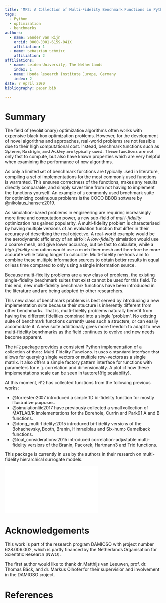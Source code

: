 ```yaml
---
title: 'MF2: A Collection of Multi-Fidelity Benchmark Functions in Python'
tags:
  - Python
  - optimization
  - benchmarks
authors:
  - name: Sander van Rijn
    orcid: 0000-0001-6159-041X
    affiliation: 1
  - name: Sebastian Schmitt
    affiliation: 2
affiliations:
  - name: Leiden University, The Netherlands
    index: 1
  - name: Honda Research Institute Europe, Germany
    index: 2
date: 7 April 2020
bibliography: paper.bib

---
```



# Summary

The field of (evolutionary) optimization algorithms often works with expensive
black-box optimization problems. However, for the development of novel
algorithms and approaches, real-world problems are not feasible due to their
high computational cost. Instead, benchmark functions such as Sphere, Rastrigin,
and Ackley are typically used. These functions are not only fast to compute, but
also have known properties which are very helpful when examining the performance
of new algorithms.

As only a limited set of benchmark functions are typically used in literature,
compiling a set of implementations for the most commonly used functions is
warranted. This ensures correctness of the functions, makes any results directly
comparable, and simply saves time from not having to implement the functions
yourself. An example of a commonly used benchmark suite for optimizing
continuous problems is the COCO BBOB software by @nikolaus_hansen:2019.

As simulation-based problems in engineering are requiring increasingly more time
and computation power, a new sub-field of *multi-fidelity* optimization has
gained popularity. A multi-fidelity problem is characterised by having multiple
versions of an evaluation function that differ in their accuracy of describing
the real objective. A real-world example would be the aerodynamic efficiency of
an airfoil: A *low-fidelity* simulation would use a coarse mesh, and give lower
accuracy, but be fast to calculate, while a *high-fidelity* simulation would use
a much finer mesh and therefore be more accurate while taking longer to
calculate. Multi-fidelity methods aim to combine these multiple information
sources to obtain better results in equal or less time compared to only using a
single information source.

Because multi-fidelity problems are a new class of problems, the existing
single-fidelity benchmark suites that exist cannot be used for this field. To
this end, new multi-fidelity benchmark functions have been introduced in the
literature and are being adopted by other researchers.

This new class of benchmark problems is best served by introducing
a new implementation suite because their structure is inherently different from
other benchmarks. That is, multi-fidelity problems naturally benefit from
having the different fidelities combined into a single 'problem'. No existing
suite of benchmark functions currently uses such a structure, or can easily
accomodate it. A new suite additionally gives more freedom to adapt to new
multi-fidelity benchmarks as the field continues to evolve and new needs become
apparent.

The ``MF2`` package provides a consistent Python implementation of a collection
of these Multi-Fidelity Functions. It uses a standard interface that allows for
querying single vectors or multiple row-vectors as a single matrix. It also
offers a simple factory pattern interface for functions with parameters for e.g.
correlation and dimensionality. A plot of how these implementations scale can
be seen in \autoref{fig:scalability}.

At this moment, ``MF2`` has collected functions
from the following previous works:

  * @forrester:2007 introduced a simple 1D bi-fidelity function for mostly
    illustrative purposes.
  * @simulationlib:2017 have previously collected a small collection of
    MATLAB/R implementations for the Borehole, Currin and Park91 A and B
    functions.
  * @dong_multi-fidelity:2015 introduced bi-fidelity versions of the
    Bohachevsky, Booth, Branin, Himmelblau and Six-hump Camelback functions.
  * @toal_considerations:2015 introduced correlation-adjustable multi-fidelity
    versions of the Branin, Paciorek, Hartmann3 and Trid functions.

This package is currently in use by the authors in their research on multi-
fidelity hierarchical surrogate models.

![**Scalability plot** This plot shows how the evaluation time of high- and
low-fidelity functions scales with the number of points *N* being passed in
simultaneously. The times are divided by the time needed for N=1 as a
normalization. Results are grouped by function dimensionality. If there are
multiple functions, the mean is plotted with error bars indicating the minimum
and maximum time. Note that the 6D Hartmann6 function is significantly more
computationally expensive than other functions by definition, as it requires
multiple matrix multiplications.\label{fig:scalability}](scalability.pdf)

# Acknowledgements

This work is part of the research program DAMIOSO with project number
628.006.002, which is partly financed by the Netherlands Organisation
for Scientific Research (NWO).

The first author would like to thank dr. Matthijs van Leeuwen, prof. dr. Thomas
Bäck, and dr. Markus Olhofer for their supervision and involvement in the
DAMIOSO project.

# References